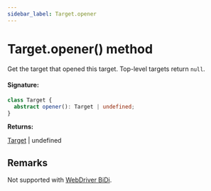 ```yaml
---
sidebar_label: Target.opener
---
```


# Target.opener() method

Get the target that opened this target. Top-level targets return `null`.

#### Signature:

```typescript
class Target {
  abstract opener(): Target | undefined;
}
```

**Returns:**

[Target](./puppeteer.target.md) \| undefined

## Remarks

Not supported with [WebDriver BiDi](https://pptr.dev/faq#q-what-is-the-status-of-cross-browser-support).
